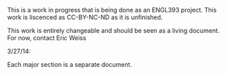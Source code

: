 This is a work in progress that is being done as an ENGL393 project. This work is liscenced as CC-BY-NC-ND as it is unfinished.

This work is entirely changeable and should be seen as a living document. For now, contact Eric Weiss

3/27/14:

Each major section is a separate document.
